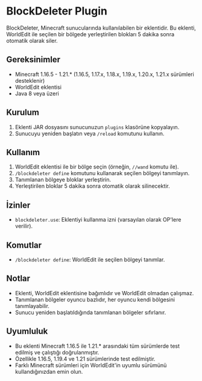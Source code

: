 # BlockDeleter Plugin

BlockDeleter, Minecraft sunucularında kullanılabilen bir eklentidir. Bu eklenti, WorldEdit ile seçilen bir bölgede yerleştirilen blokları 5 dakika sonra otomatik olarak siler.

## Gereksinimler

- Minecraft 1.16.5 - 1.21.* (1.16.5, 1.17.x, 1.18.x, 1.19.x, 1.20.x, 1.21.x sürümleri desteklenir)
- WorldEdit eklentisi
- Java 8 veya üzeri

## Kurulum

1. Eklenti JAR dosyasını sunucunuzun `plugins` klasörüne kopyalayın.
2. Sunucuyu yeniden başlatın veya `/reload` komutunu kullanın.

## Kullanım

1. WorldEdit eklentisi ile bir bölge seçin (örneğin, `//wand` komutu ile).
2. `/blockdeleter define` komutunu kullanarak seçilen bölgeyi tanımlayın.
3. Tanımlanan bölgeye bloklar yerleştirin.
4. Yerleştirilen bloklar 5 dakika sonra otomatik olarak silinecektir.

## İzinler

- `blockdeleter.use`: Eklentiyi kullanma izni (varsayılan olarak OP'lere verilir).

## Komutlar

- `/blockdeleter define`: WorldEdit ile seçilen bölgeyi tanımlar.

## Notlar

- Eklenti, WorldEdit eklentisine bağımlıdır ve WorldEdit olmadan çalışmaz.
- Tanımlanan bölgeler oyuncu bazlıdır, her oyuncu kendi bölgesini tanımlayabilir.
- Sunucu yeniden başlatıldığında tanımlanan bölgeler sıfırlanır.

## Uyumluluk

- Bu eklenti Minecraft 1.16.5 ile 1.21.* arasındaki tüm sürümlerde test edilmiş ve çalıştığı doğrulanmıştır.
- Özellikle 1.16.5, 1.19.4 ve 1.21 sürümlerinde test edilmiştir.
- Farklı Minecraft sürümleri için WorldEdit'in uyumlu sürümünü kullandığınızdan emin olun.